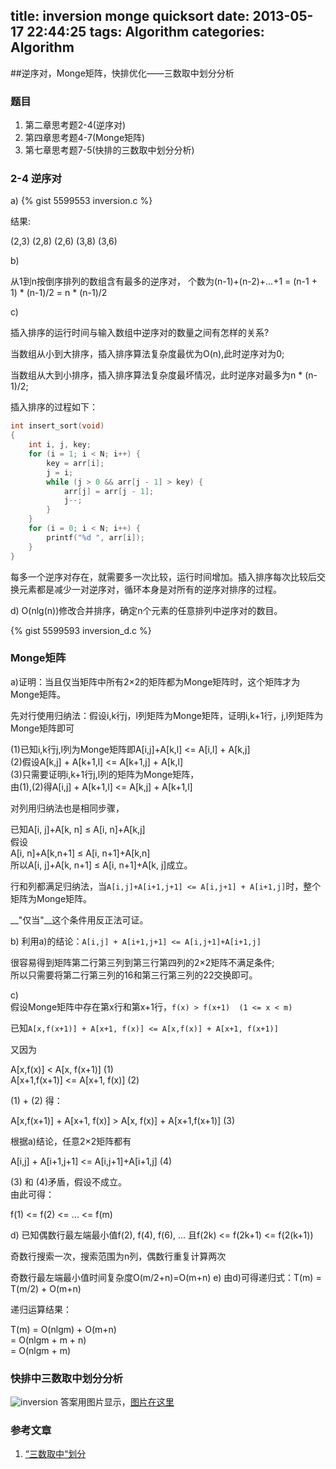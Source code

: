 title: inversion monge quicksort
date: 2013-05-17 22:44:25
tags: Algorithm
categories: Algorithm
---

##逆序对，Monge矩阵，快排优化——三数取中划分分析
### 题目

1. 第二章思考题2-4(逆序对)
2. 第四章思考题4-7(Monge矩阵)
3. 第七章思考题7-5(快排的三数取中划分分析)

<!-- more -->

### 2-4 逆序对

a)
{% gist 5599553 inversion.c %}

结果: 

(2,3)
(2,8)
(2,6)
(3,8)
(3,6)

b)

从1到n按倒序排列的数组含有最多的逆序对，
个数为(n-1)+(n-2)+...+1 = (n-1 + 1) * (n-1)/2 = n * (n-1)/2

c)

插入排序的运行时间与输入数组中逆序对的数量之间有怎样的关系?

当数组从小到大排序，插入排序算法复杂度最优为O(n),此时逆序对为0;

当数组从大到小排序，插入排序算法复杂度最坏情况，此时逆序对最多为n * (n-1)/2;

插入排序的过程如下：

```C
int insert_sort(void)
{
	int i, j, key;
	for (i = 1; i < N; i++) {
		key = arr[i];
		j = i;
		while (j > 0 && arr[j - 1] > key) {
			arr[j] = arr[j - 1];
			j--;
		}
	}
	for (i = 0; i < N; i++) {
		printf("%d ", arr[i]);
	}
}
```

每多一个逆序对存在，就需要多一次比较，运行时间增加。插入排序每次比较后交换元素都是减少一对逆序对，循环本身是对所有的逆序对排序的过程。   

d)
O(nlg(n))修改合并排序，确定n个元素的任意排列中逆序对的数目。

{% gist 5599593 inversion_d.c %}


### Monge矩阵

a)证明：当且仅当矩阵中所有2×2的矩阵都为Monge矩阵时，这个矩阵才为Monge矩阵。

先对行使用归纳法：假设i,k行j，l列矩阵为Monge矩阵，证明i,k+1行，j,l列矩阵为Monge矩阵即可

(1)已知i,k行j,l列为Monge矩阵即A[i,j]+A[k,l] <= A[i,l] + A[k,j]       
(2)假设A[k,j] + A[k+1,l] <= A[k+1,j] + A[k,l]       
(3)只需要证明i,k+1行j,l列的矩阵为Monge矩阵，      
由(1),(2)得A[i,j] + A[k+1,l] <= A[k,j] + A[k+1,l]                

对列用归纳法也是相同步骤，

已知A[i, j]+A[k, n] ≤ A[i, n]+A[k,j]                     
假设              
A[i, n]+A[k,n+1] ≤ A[i, n+1]+A[k,n]               
所以A[i, j]+A[k, n+1] ≤ A[i, n+1]+A[k, j]成立。                


行和列都满足归纳法，当`A[i,j]+A[i+1,j+1] <= A[i,j+1] + A[i+1,j]`时，整个矩阵为Monge矩阵。               

__"仅当"__这个条件用反正法可证。           

b) 利用a)的结论：`A[i,j] + A[i+1,j+1] <= A[i,j+1]+A[i+1,j]`              

很容易得到矩阵第二行第三列到第三行第四列的2×2矩阵不满足条件;                 
所以只需要将第二行第三列的16和第三行第三列的22交换即可。             

c)              
假设Monge矩阵中存在第x行和第x+1行，`f(x) > f(x+1)  (1 <= x < m)`               

已知`A[x,f(x+1)] + A[x+1, f(x)] <= A[x,f(x)] + A[x+1, f(x+1)]`                

又因为             


A[x,f(x)] < A[x, f(x+1)]        (1)                
A[x+1,f(x+1)] <= A[x+1, f(x)]   (2)


(1) + (2) 得：                 


A[x,f(x+1)] + A[x+1, f(x)] > A[x, f(x)] + A[x+1,f(x+1)]   (3)


根据a)结论，任意2×2矩阵都有

A[i,j] + A[i+1,j+1] <= A[i,j+1]+A[i+1,j]      (4)

(3) 和 (4)矛盾，假设不成立。              
由此可得：

f(1) <= f(2) <= ... <= f(m)            

d) 已知偶数行最左端最小值f(2), f(4), f(6), ... 
且f(2k) <= f(2k+1) <= f(2(k+1))

奇数行搜索一次，搜索范围为n列，偶数行重复计算两次


奇数行最左端最小值时间复杂度O(m/2+n)=O(m+n)
e)
由d)可得递归式：T(m) = T(m/2) + O(m+n)

递归运算结果：

T(m) = O(nlgm) + O(m+n)                   
     = O(nlgm + m + n)                
     = O(nlgm + m)              


### 快排中三数取中划分分析
![inversion](http://i.minus.com/i29Ufb20Oolkw.jpg)
答案用图片显示，[图片在这里](http://i.minus.com/i29Ufb20Oolkw.jpg) 

### 参考文章

1. [“三数取中“划分](http://blog.csdn.net/zhanglei8893/article/details/6266915)

